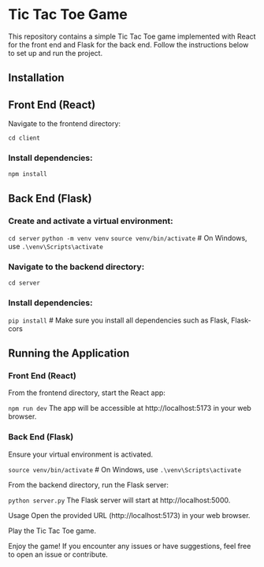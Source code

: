 # Tic Tac Toe Game
This repository contains a simple Tic Tac Toe game implemented with React for the front end and Flask for the back end. Follow the instructions below to set up and run the project.

## Installation
## Front End (React)

Navigate to the frontend directory:

`cd client`

### Install dependencies:

`npm install`

## Back End (Flask)
### Create and activate a virtual environment:

`cd server`
`python -m venv venv`
`source venv/bin/activate`   # On Windows, use `.\venv\Scripts\activate`

### Navigate to the backend directory:

`cd server`

### Install dependencies:

`pip install` # Make sure you install all dependencies such as Flask, Flask-cors

## Running the Application
### Front End (React)
From the frontend directory, start the React app:

`npm run dev`
The app will be accessible at http://localhost:5173 in your web browser.

### Back End (Flask)

Ensure your virtual environment is activated.

`source venv/bin/activate`   # On Windows, use `.\venv\Scripts\activate`

From the backend directory, run the Flask server:

`python server.py`
The Flask server will start at http://localhost:5000.

Usage
Open the provided URL (http://localhost:5173) in your web browser.

Play the Tic Tac Toe game.

Enjoy the game! If you encounter any issues or have suggestions, feel free to open an issue or contribute.
